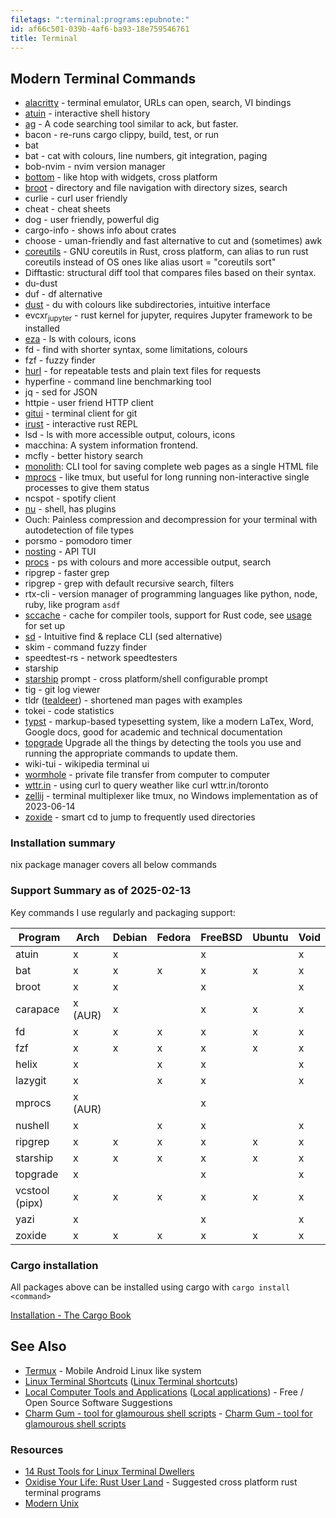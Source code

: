 ```yaml
---
filetags: ":terminal:programs:epubnote:"
id: af66c501-039b-4af6-ba93-18e759546761
title: Terminal
---
```


## Modern Terminal Commands

- [alacritty](https://alacritty.md/) - terminal emulator, URLs can open,
  search, VI bindings
- [atuin](https://github.com/ellie/atuin) - interactive shell history
- [ag](https://github.com/ggreer/the_silver_searcher) - A code searching
  tool similar to ack, but faster.
- bacon - re-runs cargo clippy, build, test, or run
- bat
- bat - cat with colours, line numbers, git integration, paging
- bob-nvim - nvim version manager
- [bottom](https://github.com/ClementTsang/bottom) - like htop with
  widgets, cross platform
- [broot](https://dystroy.md/broot/) - directory and file navigation
  with directory sizes, search
- curlie - curl user friendly
- cheat - cheat sheets
- dog - user friendly, powerful dig
- cargo-info - shows info about crates
- choose - uman-friendly and fast alternative to cut and (sometimes) awk
- [coreutils](https://github.com/uutils/coreutils) - GNU coreutils in
  Rust, cross platform, can alias to run rust coreutils instead of OS
  ones like alias usort = "coreutils sort"
- Difftastic: structural diff tool that compares files based on their
  syntax.
- du-dust
- duf - df alternative
- [dust](https://github.com/bootandy/dust) - du with colours like
  subdirectories, intuitive interface
- evcxr<sub>jupyter</sub> - rust kernel for jupyter, requires Jupyter
  framework to be installed
- [eza](https://github.com/eza-community/eza) - ls with colours, icons
- fd - find with shorter syntax, some limitations, colours
- fzf - fuzzy finder
- [hurl](https://hurl.dev/) - for repeatable tests and plain text files
  for requests
- hyperfine - command line benchmarking tool
- jq - sed for JSON
- httpie - user friend HTTP client
- [gitui](https://github.com/extrawurst/gitui) - terminal client for git
- [irust](https://github.com/tarcieri/irust) - interactive rust REPL
- lsd - ls with more accessible output, colours, icons
- macchina: A system information frontend.
- mcfly - better history search
- [monolith](https://github.com/y2z/monolith): CLI tool for saving
  complete web pages as a single HTML file
- [mprocs](https://github.com/pvolok/mprocs) - like tmux, but useful for
  long running non-interactive single processes to give them status
- ncspot - spotify client
- [nu](https://www.nushell.sh/) - shell, has plugins
- Ouch: Painless compression and decompression for your terminal with
  autodetection of file types
- porsmo - pomodoro timer
- [nosting](https://github.com/darrenburns/posting) - API TUI
- [procs](https://github.com/dalance/procs) - ps with colours and more
  accessible output, search
- ripgrep - faster grep
- ripgrep - grep with default recursive search, filters
- rtx-cli - version manager of programming languages like python, node,
  ruby, like program `asdf`
- [sccache](https://github.com/mozilla/sccache) - cache for compiler
  tools, support for Rust code, see
  [usage](https://github.com/mozilla/sccache#usage) for set up
- [sd](https://github.com/chmln/sd) - Intuitive find & replace CLI (sed
  alternative)
- skim - command fuzzy finder
- speedtest-rs - network speedtesters
- starship
- [starship](https://starship.rs/) prompt - cross platform/shell
  configurable prompt
- tig - git log viewer
- tldr ([tealdeer](https://github.com/dbrgn/tealdeer)) - shortened man
  pages with examples
- tokei - code statistics
- [typst](https://github.com/typst/typst) - markup-based typesetting
  system, like a modern LaTex, Word, Google docs, good for academic and
  technical documentation
- [topgrade](https://github.com/topgrade-rs/topgrade) Upgrade all the
  things by detecting the tools you use and running the appropriate
  commands to update them.
- wiki-tui - wikipedia terminal ui
- [wormhole](https://github.com/magic-wormhole/magic-wormhole) - private
  file transfer from computer to computer
- [wttr.in](https://github.com/chubin/wttr.in) - using curl to query
  weather like curl wttr.in/toronto
- [zellij](https://github.com/zellij.md/zellij) - terminal multiplexer
  like tmux, no Windows implementation as of 2023-06-14
- [zoxide](https://github.com/ajeetdsouza/zoxide) - smart cd to jump to
  frequently used directories

### Installation summary

nix package manager covers all below commands

### Support Summary as of 2025-02-13

Key commands I use regularly and packaging support:

| Program        | Arch    | Debian | Fedora | FreeBSD | Ubuntu | Void |
|----------------|---------|--------|--------|---------|--------|------|
| atuin          | x       | x      |        | x       |        | x    |
| bat            | x       | x      | x      | x       | x      | x    |
| broot          | x       | x      |        | x       |        | x    |
| carapace       | x (AUR) | x      |        | x       | x      | x    |
| fd             | x       | x      | x      | x       | x      | x    |
| fzf            | x       | x      | x      | x       | x      | x    |
| helix          | x       |        | x      | x       |        | x    |
| lazygit        | x       |        | x      | x       |        | x    |
| mprocs         | x (AUR) |        |        | x       |        |      |
| nushell        | x       |        | x      | x       |        | x    |
| ripgrep        | x       | x      | x      | x       | x      | x    |
| starship       | x       | x      | x      | x       | x      | x    |
| topgrade       | x       |        |        | x       |        | x    |
| vcstool (pipx) | x       | x      | x      | x       | x      | x    |
| yazi           | x       |        |        | x       |        | x    |
| zoxide         | x       | x      | x      | x       | x      | x    |

### Cargo installation

All packages above can be installed using cargo with
`cargo install <command>`

[Installation - The Cargo
Book](https://doc.rust-lang.md/cargo/getting-started/installation.html)

## See Also

- [Termux](../005-tech-termux) - Mobile Android Linux like system
- [Linux Terminal Shortcuts](id:bf3b61d8-23cc-4959-a5c7-17041d7e43f4)
  ([Linux Terminal
  shortcuts](../005-computer-shortcuts-linux-terminal-gnu-readline))
- [Local Computer Tools and
  Applications](id:58b9016f-4e75-43d5-ac66-36fc4725e754) ([Local
  applications](../005-tech-local-computer-tools-apps)) - Free / Open
  Source Software Suggestions
- [Charm Gum - tool for glamourous shell
  scripts](../005-tech-terminal-charm-gum) - [Charm Gum - tool for
  glamourous shell scripts](id:a4eb2482-a0cd-4761-a08d-4afb4f285b4d)

### Resources

- [14 Rust Tools for Linux Terminal
  Dwellers](https://itsfoss.com/rust-cli-tools/)
- [Oxidise Your Life: Rust User
  Land](https://github.com/0atman/noboilerplate/blob/main/scripts/20-rust-userland.md) -
  Suggested cross platform rust terminal programs
- [Modern Unix](https://github.com/ibraheemdev/modern-unix)
